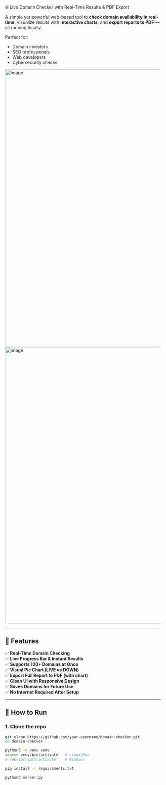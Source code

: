 🌐 Live Domain Checker with Real-Time Results & PDF Export

A simple yet powerful web-based tool to **check domain availability in real-time**, visualize results with **interactive charts**, and **export reports to PDF** — all running locally.

Perfect for:
- Domain investors
- SEO professionals
- Web developers
- Cybersecurity checks

<img width="1720" height="899" alt="image" src="https://github.com/user-attachments/assets/8c8e206d-b9dc-4040-8619-31f7d16b4dfe" />

<img width="1709" height="895" alt="image" src="https://github.com/user-attachments/assets/0d25b182-b28a-47ec-a5e4-988d4afc21aa" />


---

## 🔧 Features

✅ **Real-Time Domain Checking**  
✅ **Live Progress Bar & Instant Results**  
✅ **Supports 100+ Domains at Once**  
✅ **Visual Pie Chart (LIVE vs DOWN)**  
✅ **Export Full Report to PDF (with chart)**  
✅ **Clean UI with Responsive Design**  
✅ **Saves Domains for Future Use**  
✅ **No Internet Required After Setup**

---

## 🚀 How to Run

### 1. Clone the repo
```bash
git clone https://github.com/your-username/domain-checker.git
cd domain-checker

python3 -m venv venv
source venv/bin/activate   # Linux/Mac
# venv\Scripts\activate    # Windows

pip install -r requirements.txt

python3 server.py
